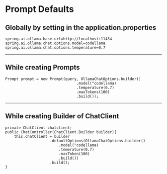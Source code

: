# Prompt Defaults

## Globally by setting in the application.properties

```properties
spring.ai.ollama.base.url=http://localhost:11434
spring.ai.ollama.chat.options.model=codellama
spring.ai.ollama.chat.options.temperature=0.7
```

---

## While creating Prompts

```
Prompt prompt = new Prompt(query, OllamaChatOptions.builder()
                                .model("codellama)
                                .temperature(0.7)
                                .maxTokens(100)
                                .build());
```

---

## While creating Builder of ChatClient

```
private ChatClient chatclient;
public ChatController(ChatClient.Builder builder){
    this.chatClient = builder
                    .defaultOptions(OllamaChatOptions.builder()
                        .model("codellama)
                        .temerature(0.7)
                        .maxToken(100)
                        .build())
                    .build();
}
```

